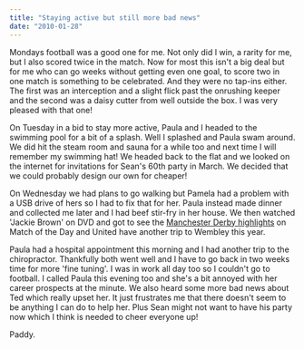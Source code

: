 ```yaml
---
title: "Staying active but still more bad news"
date: "2010-01-28"
---
```

Mondays football was a good one for me. Not only did I win, a rarity for me, but I also scored twice in the match. Now for most this isn't a big deal but for me who can go weeks without getting even one goal, to score two in one match is something to be celebrated. And they were no tap-ins either. The first was an interception and a slight flick past the onrushing keeper and the second was a daisy cutter from well outside the box. I was very pleased with that one!

On Tuesday in a bid to stay more active, Paula and I headed to the swimming pool for a bit of a splash. Well I splashed and Paula swam around. We did hit the steam room and sauna for a while too and next time I will remember my swimming hat! We headed back to the flat and we looked on the internet for invitations for Sean's 60th party in March. We decided that we could probably design our own for cheaper!

On Wednesday we had plans to go walking but Pamela had a problem with a USB drive of hers so I had to fix that for her. Paula instead made dinner and collected me later and I had beef stir-fry in her house. We then watched 'Jackie Brown' on DVD and got to see the [Manchester Derby highlights](http://www.rte.ie/sport/soccer/2010/0127/manunited_mancity.html) on Match of the Day and United have another trip to Wembley this year.

Paula had a hospital appointment this morning and I had another trip to the chiropractor. Thankfully both went well and I have to go back in two weeks time for more 'fine tuning'. I was in work all day too so I couldn't go to football. I called Paula this evening too and she's a bit annoyed with her career prospects at the minute. We also heard some more bad news about Ted which really upset her. It just frustrates me that there doesn't seem to be anything I can do to help her. Plus Sean might not want to have his party now which I think is needed to cheer everyone up!

Paddy.